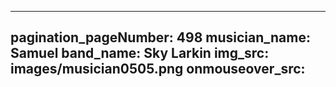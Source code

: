 ------
pagination_pageNumber: 498
musician_name: Samuel
band_name: Sky Larkin
img_src: images/musician0505.png
onmouseover_src: 
------